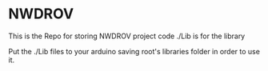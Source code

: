 # NWDROV

This is the Repo for storing NWDROV project code
./Lib is for the library

Put the ./Lib files to your arduino saving root's libraries folder in order to use it.
